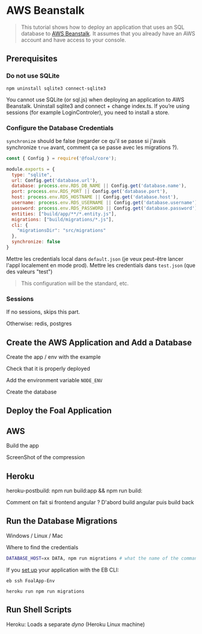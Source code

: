 # AWS Beanstalk

> This tutorial shows how to deploy an application that uses an SQL database to [AWS Beanstalk](https://console.aws.amazon.com/elasticbeanstalk/home). It assumes that you already have an AWS account and have access to your console.

## Prerequisites

### Do not use SQLite

```
npm uninstall sqlite3 connect-sqlite3
```

You cannot use SQLite (or sql.js) when deploying an application to AWS Beanstalk. Uninstall sqlite3 and connect + change index.ts. If you’re using sessions (for example LoginControler), you need to install a store.

### Configure the Database Credentials

`synchronize` should be false (regarder ce qu'il se passe si j'avais synchronize `true` avant, comment ça se passe avec les migrations ?).

```js
const { Config } = require('@foal/core');

module.exports = {
  type: "sqlite",
  url: Config.get('database.url'),
  database: process.env.RDS_DB_NAME || Config.get('database.name'),
  port: process.env.RDS_PORT || Config.get('database.port'),
  host: process.env.RDS_HOSTNAME || Config.get('database.host'),
  username: process.env.RDS_USERNAME || Config.get('database.username'),
  password: process.env.RDS_PASSWORD || Config.get('database.password'),
  entities: ["build/app/**/*.entity.js"],
  migrations: ["build/migrations/*.js"],
  cli: {
    "migrationsDir": "src/migrations"
  },
  synchronize: false
}

```

Mettre les credentials local dans `default.json` (je veux peut-être lancer l'appl localement en mode prod). Mettre les credentials dans `test.json` (que des valeurs "test")

> This configuration will be the standard, etc.

### Sessions

If no sessions, skips this part.

Otherwise: redis, postgres

## Create the AWS Application and Add a Database

Create the app / env with the example

Check that it is properly deployed

Add the environment variable `NODE_ENV`

Create the database

## Deploy the Foal Application

AWS
---

Build the app

ScreenShot of the compression

Heroku
---

heroku-postbuild: npm run build:app && npm run build:

Comment on fait si frontend angular ? D'abord build angular puis build back

## Run the Database Migrations

Windows / Linux / Mac

Where to find the credentials

```sh
DATABASE_HOST=xx DATA, npm run migrations # what the name of the command?
```

If you [set up]() your application with the EB CLI:
```
eb ssh FoalApp-Env
```

```
heroku run npm run migrations
```

## Run Shell Scripts

Heroku: Loads a separate *dyno* (Heroku Linux machine)